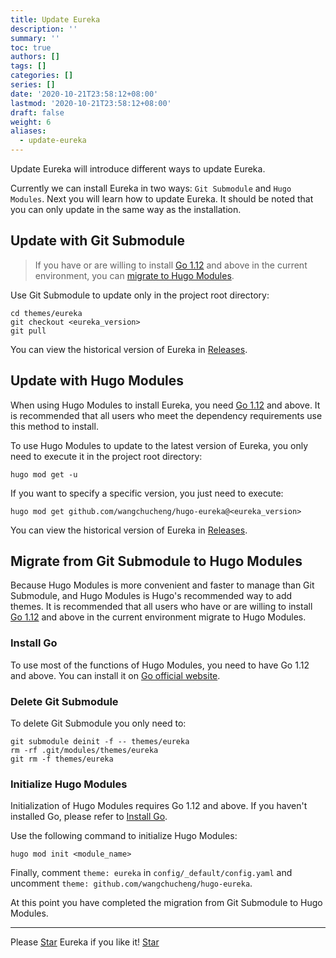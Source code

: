 ```yaml
---
title: Update Eureka
description: ''
summary: ''
toc: true
authors: []
tags: []
categories: []
series: []
date: '2020-10-21T23:58:12+08:00'
lastmod: '2020-10-21T23:58:12+08:00'
draft: false
weight: 6
aliases:
  - update-eureka
---
```


Update Eureka will introduce different ways to update Eureka.

<!--more-->

Currently we can install Eureka in two ways: `Git Submodule` and `Hugo Modules`. Next you will learn how to update Eureka. It should be noted that you can only update in the same way as the installation.

## Update with Git Submodule

> If you have or are willing to install [Go 1.12](https://golang.org/dl/) and above in the current environment, you can [migrate to Hugo Modules](#migrate-from-git-submodule-to-hugo-modules).

Use Git Submodule to update only in the project root directory:

```shell
cd themes/eureka
git checkout <eureka_version>
git pull
```

You can view the historical version of Eureka in [Releases](https://github.com/wangchucheng/hugo-eureka/releases).

## Update with Hugo Modules

When using Hugo Modules to install Eureka, you need [Go 1.12](https://golang.org/dl/) and above. It is recommended that all users who meet the dependency requirements use this method to install.

To use Hugo Modules to update to the latest version of Eureka, you only need to execute it in the project root directory:

```shell
hugo mod get -u
```

If you want to specify a specific version, you just need to execute:

```shell
hugo mod get github.com/wangchucheng/hugo-eureka@<eureka_version>
```

You can view the historical version of Eureka in [Releases](https://github.com/wangchucheng/hugo-eureka/releases).

## Migrate from Git Submodule to Hugo Modules

Because Hugo Modules is more convenient and faster to manage than Git Submodule, and Hugo Modules is Hugo's recommended way to add themes. It is recommended that all users who have or are willing to install [Go 1.12](https://golang.org/dl/) and above in the current environment migrate to Hugo Modules.

### Install Go

To use most of the functions of Hugo Modules, you need to have Go 1.12 and above. You can install it on [Go official website](https://golang.org/dl/).

### Delete Git Submodule

To delete Git Submodule you only need to:

```shell
git submodule deinit -f -- themes/eureka
rm -rf .git/modules/themes/eureka
git rm -f themes/eureka
```

### Initialize Hugo Modules

Initialization of Hugo Modules requires Go 1.12 and above. If you haven't installed Go, please refer to [Install Go](#install-go).

Use the following command to initialize Hugo Modules:

```shell
hugo mod init <module_name>
```

Finally, comment `theme: eureka` in `config/_default/config.yaml` and uncomment `theme: github.com/wangchucheng/hugo-eureka`.

At this point you have completed the migration from Git Submodule to Hugo Modules.

---

<div class="flex flex-col items-center">
	<span class="mb-4">Please <a href="https://github.com/wangchucheng/hugo-eureka">Star</a> Eureka if you like it!</span>
	<a class="github-button" href="https://github.com/wangchucheng/hugo-eureka" data-size="large" aria-label="Star wangchucheng/hugo-eureka on GitHub">Star</a>
</div>